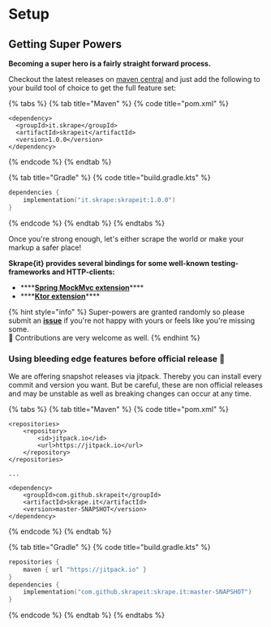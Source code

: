 # Setup

## Getting Super Powers

**Becoming a super hero is a fairly straight forward process.**

Checkout the latest releases on [maven central](https://search.maven.org/search?q=g:it.skrape) and just add the following to your build tool of choice to get the full feature set:

{% tabs %}
{% tab title="Maven" %}
{% code title="pom.xml" %}
```markup
<dependency>
  <groupId>it.skrape</groupId>
  <artifactId>skrapeit</artifactId>
  <version>1.0.0</version>
</dependency>
```
{% endcode %}
{% endtab %}

{% tab title="Gradle" %}
{% code title="build.gradle.kts" %}
```kotlin
dependencies {
    implementation("it.skrape:skrapeit:1.0.0")
}
```
{% endcode %}
{% endtab %}
{% endtabs %}

Once you're strong enough, let's either scrape the world or make your markup a safer place!

**Skrape{it} provides several bindings for some well-known testing-frameworks and HTTP-clients:**

* \*\*\*\*[**Spring MockMvc extension**](../extensions/mockmvc/)\*\*\*\*
* \*\*\*\*[**Ktor extension**](../extensions/ktor/)\*\*\*\*

{% hint style="info" %}
Super-powers are granted randomly so please submit an [**issue**](https://github.com/skrapeit/skrape.it/issues) if you're not happy with yours or feels like you're missing some.   
🤝 Contributions are very welcome as well.
{% endhint %}

### **Using bleeding edge features before official release** 🚀 

We are offering snapshot releases via jitpack. Thereby you can install every commit and version you want. But be careful, these are non official releases and may be unstable as well as breaking changes can occur at any time.

{% tabs %}
{% tab title="Maven" %}
{% code title="pom.xml" %}
```markup
<repositories>
    <repository>
        <id>jitpack.io</id>
        <url>https://jitpack.io</url>
    </repository>
</repositories>

...

<dependency>
    <groupId>com.github.skrapeit</groupId>
    <artifactId>skrape.it</artifactId>
    <version>master-SNAPSHOT</version>
</dependency>
```
{% endcode %}
{% endtab %}

{% tab title="Gradle" %}
{% code title="build.gradle.kts" %}
```kotlin
repositories {
    maven { url "https://jitpack.io" }
}
dependencies {
    implementation("com.github.skrapeit:skrape.it:master-SNAPSHOT")
}
```
{% endcode %}
{% endtab %}
{% endtabs %}

